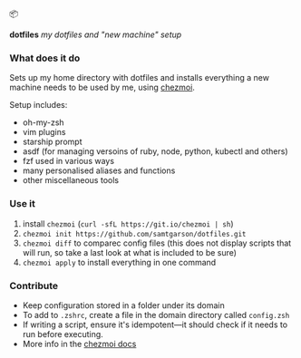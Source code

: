 📦

**dotfiles** _my dotfiles and "new machine" setup_


### What does it do
Sets up my home directory with dotfiles and installs everything a new machine needs to be used by me, using [chezmoi](https://github.com/twpayne/chezmoi).

Setup includes:

- oh-my-zsh
- vim plugins
- starship prompt
- asdf (for managing versoins of ruby, node, python, kubectl and others)
- fzf used in various ways
- many personalised aliases and functions
- other miscellaneous tools

### Use it

1. install `chezmoi` (`curl -sfL https://git.io/chezmoi | sh`)
2. `chezmoi init https://github.com/samtgarson/dotfiles.git`
3. `chezmoi diff` to comparec config files (this does not display scripts that will run, so take a last look at what is included to be sure)
4. `chezmoi apply` to install everything in one command

### Contribute

- Keep configuration stored in a folder under its domain
- To add to `.zshrc`, create a file in the domain directory called `config.zsh`
- If writing a script, ensure it's idempotent—it should check if it needs to run before executing.
- More info in the [chezmoi docs](https://github.com/twpayne/chezmoi/blob/master/docs/HOWTO.md)
